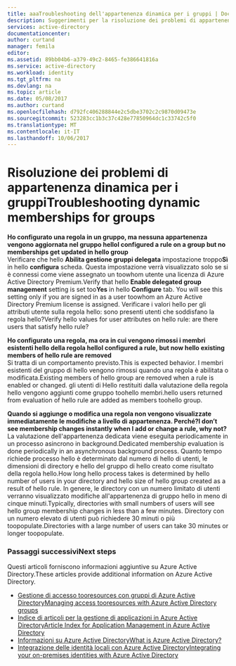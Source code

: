 ```yaml
---
title: aaaTroubleshooting dell'appartenenza dinamica per i gruppi | Documenti Microsoft
description: Suggerimenti per la risoluzione dei problemi di appartenenza dinamica per i gruppi di Azure AD.
services: active-directory
documentationcenter: 
author: curtand
manager: femila
editor: 
ms.assetid: 89bb04b6-a379-49c2-8465-fe386641816a
ms.service: active-directory
ms.workload: identity
ms.tgt_pltfrm: na
ms.devlang: na
ms.topic: article
ms.date: 05/08/2017
ms.author: curtand
ms.openlocfilehash: d792fc406288844e2c5dbe3702c2c9870d09473e
ms.sourcegitcommit: 523283cc1b3c37c428e77850964dc1c33742c5f0
ms.translationtype: MT
ms.contentlocale: it-IT
ms.lasthandoff: 10/06/2017
---
```

# <a name="troubleshooting-dynamic-memberships-for-groups"></a><span data-ttu-id="46b12-103">Risoluzione dei problemi di appartenenza dinamica per i gruppi</span><span class="sxs-lookup"><span data-stu-id="46b12-103">Troubleshooting dynamic memberships for groups</span></span>
<span data-ttu-id="46b12-104">**Ho configurato una regola in un gruppo, ma nessuna appartenenza vengono aggiornata nel gruppo hello**</span><span class="sxs-lookup"><span data-stu-id="46b12-104">**I configured a rule on a group but no memberships get updated in hello group**</span></span><br/><span data-ttu-id="46b12-105">Verificare che hello **Abilita gestione gruppi delegata** impostazione troppo**Sì** in hello **configura** scheda. Questa impostazione verrà visualizzato solo se si è connessi come viene assegnato un toowhom utente una licenza di Azure Active Directory Premium.</span><span class="sxs-lookup"><span data-stu-id="46b12-105">Verify that hello **Enable delegated group management** setting is set too**Yes** in hello **Configure** tab. You will see this setting only if you are signed in as a user toowhom an Azure Active Directory Premium license is assigned.</span></span> <span data-ttu-id="46b12-106">Verificare i valori hello per gli attributi utente sulla regola hello: sono presenti utenti che soddisfano la regola hello?</span><span class="sxs-lookup"><span data-stu-id="46b12-106">Verify hello values for user attributes on hello rule: are there users that satisfy hello rule?</span></span>

<span data-ttu-id="46b12-107">**Ho configurato una regola, ma ora in cui vengono rimossi i membri esistenti hello della regola hello**</span><span class="sxs-lookup"><span data-stu-id="46b12-107">**I configured a rule, but now hello existing members of hello rule are removed**</span></span><br/><span data-ttu-id="46b12-108">Si tratta di un comportamento previsto.</span><span class="sxs-lookup"><span data-stu-id="46b12-108">This is expected behavior.</span></span> <span data-ttu-id="46b12-109">I membri esistenti del gruppo di hello vengono rimossi quando una regola è abilitata o modificata.</span><span class="sxs-lookup"><span data-stu-id="46b12-109">Existing members of hello group are removed when a rule is enabled or changed.</span></span> <span data-ttu-id="46b12-110">gli utenti di Hello restituiti dalla valutazione della regola hello vengono aggiunti come gruppo toohello membri.</span><span class="sxs-lookup"><span data-stu-id="46b12-110">hello users returned from evaluation of hello rule are added as members toohello group.</span></span>     

<span data-ttu-id="46b12-111">**Quando si aggiunge o modifica una regola non vengono visualizzate immediatamente le modifiche a livello di appartenenza. Perché?**</span><span class="sxs-lookup"><span data-stu-id="46b12-111">**I don’t see membership changes instantly when I add or change a rule, why not?**</span></span><br/><span data-ttu-id="46b12-112">La valutazione dell'appartenenza dedicata viene eseguita periodicamente in un processo asincrono in background.</span><span class="sxs-lookup"><span data-stu-id="46b12-112">Dedicated membership evaluation is done periodically in an asynchronous background process.</span></span> <span data-ttu-id="46b12-113">Quanto tempo richiede processo hello è determinato dal numero di hello di utenti, le dimensioni di directory e hello del gruppo di hello creato come risultato della regola hello.</span><span class="sxs-lookup"><span data-stu-id="46b12-113">How long hello process takes is determined by hello number of users in your directory and hello size of hello group created as a result of hello rule.</span></span> <span data-ttu-id="46b12-114">In genere, le directory con un numero limitato di utenti verranno visualizzato modifiche all'appartenenza di gruppo hello in meno di cinque minuti.</span><span class="sxs-lookup"><span data-stu-id="46b12-114">Typically, directories with small numbers of users will see hello group membership changes in less than a few minutes.</span></span> <span data-ttu-id="46b12-115">Directory con un numero elevato di utenti può richiedere 30 minuti o più toopopulate.</span><span class="sxs-lookup"><span data-stu-id="46b12-115">Directories with a large number of users can take 30 minutes or longer toopopulate.</span></span>

### <a name="next-steps"></a><span data-ttu-id="46b12-116">Passaggi successivi</span><span class="sxs-lookup"><span data-stu-id="46b12-116">Next steps</span></span>
<span data-ttu-id="46b12-117">Questi articoli forniscono informazioni aggiuntive su Azure Active Directory.</span><span class="sxs-lookup"><span data-stu-id="46b12-117">These articles provide additional information on Azure Active Directory.</span></span>

* [<span data-ttu-id="46b12-118">Gestione di accesso tooresources con gruppi di Azure Active Directory</span><span class="sxs-lookup"><span data-stu-id="46b12-118">Managing access tooresources with Azure Active Directory groups</span></span>](active-directory-manage-groups.md)
* [<span data-ttu-id="46b12-119">Indice di articoli per la gestione di applicazioni in Azure Active Directory</span><span class="sxs-lookup"><span data-stu-id="46b12-119">Article Index for Application Management in Azure Active Directory</span></span>](active-directory-apps-index.md)
* [<span data-ttu-id="46b12-120">Informazioni su Azure Active Directory</span><span class="sxs-lookup"><span data-stu-id="46b12-120">What is Azure Active Directory?</span></span>](active-directory-whatis.md)
* [<span data-ttu-id="46b12-121">Integrazione delle identità locali con Azure Active Directory</span><span class="sxs-lookup"><span data-stu-id="46b12-121">Integrating your on-premises identities with Azure Active Directory</span></span>](active-directory-aadconnect.md)
